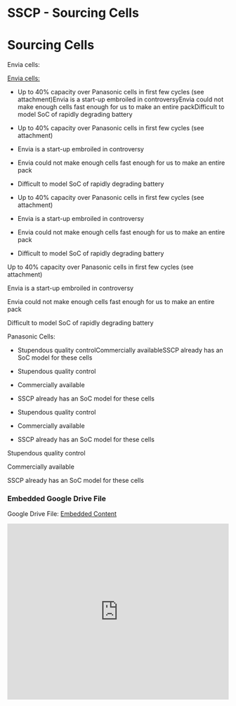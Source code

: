 # SSCP - Sourcing Cells

# Sourcing Cells

Envia cells:

[Envia cells:](http://www.youtube.com/watch?v=4F4qzPbcFiA)

* Up to 40% capacity over Panasonic cells in first few cycles (see attachment)Envia is a start-up embroiled in controversyEnvia could not make enough cells fast enough for us to make an entire packDifficult to model SoC of rapidly degrading battery
* Up to 40% capacity over Panasonic cells in first few cycles (see attachment)
* Envia is a start-up embroiled in controversy
* Envia could not make enough cells fast enough for us to make an entire pack
* Difficult to model SoC of rapidly degrading battery

* Up to 40% capacity over Panasonic cells in first few cycles (see attachment)
* Envia is a start-up embroiled in controversy
* Envia could not make enough cells fast enough for us to make an entire pack
* Difficult to model SoC of rapidly degrading battery

Up to 40% capacity over Panasonic cells in first few cycles (see attachment)

Envia is a start-up embroiled in controversy

Envia could not make enough cells fast enough for us to make an entire pack

Difficult to model SoC of rapidly degrading battery

Panasonic Cells:

* Stupendous quality controlCommercially availableSSCP already has an SoC model for these cells
* Stupendous quality control
* Commercially available
* SSCP already has an SoC model for these cells

* Stupendous quality control
* Commercially available
* SSCP already has an SoC model for these cells

Stupendous quality control

Commercially available

SSCP already has an SoC model for these cells

[](https://drive.google.com/folderview?id=1np0LpT1LSTlGKV6smvFnQprGhGkmLfvb)

### Embedded Google Drive File

Google Drive File: [Embedded Content](https://drive.google.com/embeddedfolderview?id=1np0LpT1LSTlGKV6smvFnQprGhGkmLfvb#list)

<iframe width="100%" height="400" src="https://drive.google.com/embeddedfolderview?id=1np0LpT1LSTlGKV6smvFnQprGhGkmLfvb#list" frameborder="0"></iframe>

